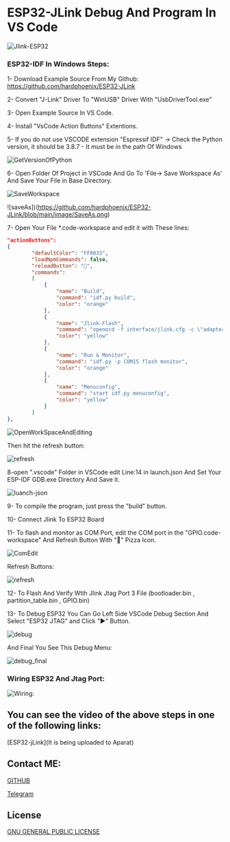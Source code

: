 # ESP32-JLink Debug And Program In VS Code

![Jlink-ESP32](https://github.com/hardphoenix/ESP32-JLink/blob/main/image/jlink.png)

### ESP32-IDF In Windows Steps:


1- Download Example Source From My Github: https://github.com/hardphoenix/ESP32-JLink

2- Convert "J-Link" Driver To "WinUSB" Driver With "UsbDriverTool.exe"

3- Open Example Source In VS Code.

4- Install "VsCode Action Buttons" Extentions.

5- If you do not use VSCODE extension "Espressif IDF" -> Check the Python version,
   it should be 3.8.7 - It must be in the path Of Windows

![GetVersionOfPython](https://github.com/hardphoenix/ESP32-JLink/blob/main/image/PythonVer.png)

6- Open Folder Of Project in VSCode And Go To 'File-> Save Workspace As' And Save Your File in Base Directory.

![SaveWorkspace](https://github.com/hardphoenix/ESP32-JLink/blob/main/image/FileWorkspace.png)

![saveAs])(https://github.com/hardphoenix/ESP32-JLink/blob/main/image/SaveAs.png)

7- Open Your File *.code-workspace  and edit it with These lines:

```json
"actionButtons": 
{
        "defaultColor": "FF0033",
        "loadNpmCommands": false,
        "reloadButton": "🍕",
        "commands": 
        [
            {
                "name": "Build",
                "command": "idf.py build",
                "color": "orange"
            },
            {
                "name": "Jlink-Flash",
                "command": "openocd -f interface/jlink.cfg -c \"adapter speed 20000\" -f target/esp32.cfg -c \"program_esp32 build/GPIO.bin 0x10000 verify reset exit\"",
                "color": "yellow"
            },
            {
                "name": "Run & Monitor",
                "command": "idf.py -p COM15 flash monitor",
                "color": "orange"
            },
            {
                "name": "Menuconfig",
                "command": "start idf.py menuconfig",
                "color": "yellow"
            }
        ]
},

```

![OpenWorkSpaceAndEditing](https://github.com/hardphoenix/ESP32-JLink/blob/main/image/edit.png)

Then hit the refresh button:

![refresh](https://github.com/hardphoenix/ESP32-JLink/blob/main/image/refresh.png)

8-open ".vscode" Folder in VSCode edit Line:14 in launch.json And Set Your ESP-IDF GDB.exe Directory And Save it.

![luanch-json](https://github.com/hardphoenix/ESP32-JLink/blob/main/image/gdbpath.png)

9- To compile the program, just press the "build" button.

10- Connect Jlink To ESP32 Board

11- To flash and monitor as COM Port, edit the COM port in the "GPIO.code-workspace" And Refresh Button With "🍕" Pizza Icon.

![ComEdit](https://github.com/hardphoenix/ESP32-JLink/blob/main/image/editCom.png)

Refresh Buttons:

![refresh](https://github.com/hardphoenix/ESP32-JLink/blob/main/image/refresh.png)

12- To Flash And Verify Wtih Jlink Jtag Port 3 File (bootloader.bin , partition_table.bin , GPIO.bin)

13- To Debug ESP32 You Can Go Left Side VSCode Debug Section And Select "ESP32 JTAG" and Click "▶" Button.

![debug](https://github.com/hardphoenix/ESP32-JLink/blob/main/image/debug.png)

And Final You See This Debug Menu:

![debug_final](https://github.com/hardphoenix/ESP32-JLink/blob/main/image/Debug_Final.png)

### Wiring ESP32 And Jtag Port:

![Wiring:](https://github.com/hardphoenix/ESP32-JLink/blob/main/image/ESP32-JLINK_Wiring.png)


## You can see the video of the above steps in one of the following links:

[ESP32-jLink](It is being uploaded to Aparat)


## Contact ME:
[GITHUB](https://github.com/hardphoenix)

[Telegram](https://t.me/mhtaheri_ir)

## License
[GNU GENERAL PUBLIC LICENSE](https://github.com/hardphoenix/ESP32-JLink/blob/main/LICENSE)
